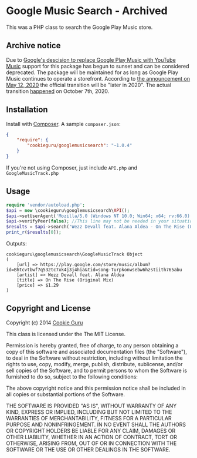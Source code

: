 Google Music Search - Archived
==============================
This was a PHP class to search the Google Play Music store.

Archive notice
--------------
Due to [Google's descision to replace Google Play Music with YouTube Music][1]
support for this package has begun to sunset and can be considered deprecated.
The package will be maintained for as long as Google Play Music continues to
operate a storefront.  According to [the announcement on May 12, 2020][2] the
official transition will be "later in 2020".  The actual transition
[happened][3] on October 7th, 2020.

Installation
------------
Install with [Composer](https://getcomposer.org/).  A sample `composer.json`:
```json
{
	"require": {
		"cookieguru/googlemusicsearch": "~1.0.4"
	}
}
```
If you're not using Composer, just include `API.php` and `GoogleMusicTrack.php`

Usage
-----
```php
require 'vendor/autoload.php';
$api = new \cookieguru\googlemusicsearch\API();
$api->setUserAgent('Mozilla/5.0 (Windows NT 10.0; Win64; x64; rv:66.0) Gecko/20100101 Firefox/66.0');
$api->verifyPeer(false); //This line may not be needed in your situation
$results = $api->search('Wezz Devall feat. Alana Aldea - On The Rise (Original Mix)');
print_r($results[0]);
```
Outputs:
```plain
cookieguru\googlemusicsearch\GoogleMusicTrack Object
(
    [url] => https://play.google.com/store/music/album?id=Bhtcvtbwf7q532tc7xk4j3j4hia&tid=song-Turpkonwsebw6hzstiith765abu
    [artist] => Wezz Devall feat. Alana Aldea
    [title] => On The Rise (Original Mix)
    [price] => $1.29
)
```

Copyright and License
---------------------
Copyright (c) 2014 [Cookie Guru](http://github.com/cookieguru)

This class is licensed under the The MIT License.

Permission is hereby granted, free of charge, to any person obtaining a copy of
this software and associated documentation files (the "Software"), to deal in
the Software without restriction, including without limitation the rights to
use, copy, modify, merge, publish, distribute, sublicense, and/or sell copies
of the Software, and to permit persons to whom the Software is furnished to do
so, subject to the following conditions:

The above copyright notice and this permission notice shall be included in all
copies or substantial portions of the Software.

THE SOFTWARE IS PROVIDED "AS IS", WITHOUT WARRANTY OF ANY KIND, EXPRESS OR
IMPLIED, INCLUDING BUT NOT LIMITED TO THE WARRANTIES OF MERCHANTABILITY, FITNESS
FOR A PARTICULAR PURPOSE AND NONINFRINGEMENT. IN NO EVENT SHALL THE AUTHORS OR
COPYRIGHT HOLDERS BE LIABLE FOR ANY CLAIM, DAMAGES OR OTHER LIABILITY, WHETHER
IN AN ACTION OF CONTRACT, TORT OR OTHERWISE, ARISING FROM, OUT OF OR IN
CONNECTION WITH THE SOFTWARE OR THE USE OR OTHER DEALINGS IN THE SOFTWARE.

[1]: https://www.pcmag.com/news/rip-google-play-music-users-told-to-migrate-to-youtube-music
[2]: https://youtube.googleblog.com/2020/05/youtube-music-transfer-google-play-music-library.html
[3]: https://play.google.com/store/apps/theme/promotion_gpm_shutdown_ctp

